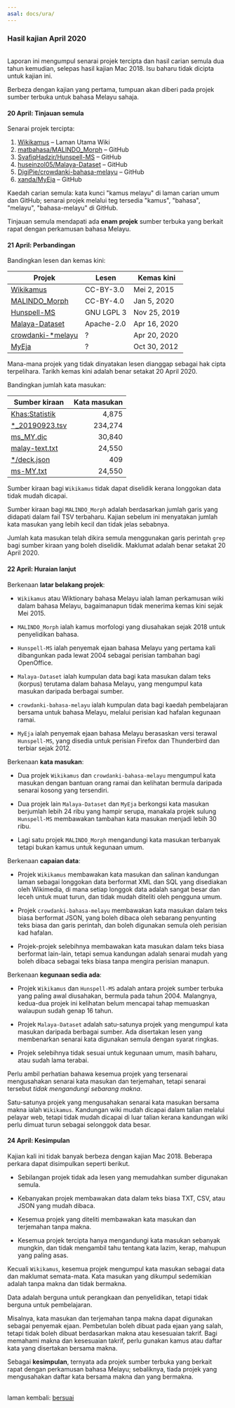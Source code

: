 ```yaml
---
asal: docs/ura/
---
```


### Hasil kajian April 2020

&nbsp;  
Laporan ini mengumpul senarai projek tercipta dan hasil
carian semula dua tahun kemudian, selepas hasil kajian
Mac 2018. Isu baharu tidak dicipta untuk kajian ini.

Berbeza dengan kajian yang pertama, tumpuan akan diberi pada
projek sumber terbuka untuk bahasa Melayu sahaja.

#### 20 April: Tinjauan semula

Senarai projek tercipta:

1. [Wikikamus][k1] &ndash; Laman Utama Wiki
2. [matbahasa/MALINDO_Morph][k2] &ndash; GitHub
3. [SyafiqHadzir/Hunspell-MS][k3] &ndash; GitHub
4. [huseinzol05/Malaya-Dataset][k4] &ndash; GitHub
5. [DigiPie/crowdanki-bahasa-melayu][k5] &ndash; GitHub
6. [xanda/MyEja][k6] &ndash; GitHub

Kaedah carian semula: kata kunci "kamus melayu" di laman
carian umum dan GitHub; senarai projek melalui teg tersedia
"kamus", "bahasa", "melayu", "bahasa-melayu" di GitHub.

Tinjauan semula mendapati ada **enam projek** sumber terbuka
yang berkait rapat dengan perkamusan bahasa Melayu.

#### 21 April: Perbandingan

Bandingkan lesen dan kemas kini:

| Projek                   | Lesen      | Kemas kini   |
| ------------------------ | ---------- | ------------ |
| [Wikikamus][k1]          | CC-BY-3.0  | Mei 2, 2015  |
| [MALINDO_Morph][k2]      | CC-BY-4.0  | Jan 5, 2020  |
| [Hunspell-MS][k3]        | GNU LGPL 3 | Nov 25, 2019 |
| [Malaya-Dataset][k4]     | Apache-2.0 | Apr 16, 2020 |
| [crowdanki-*melayu][k5]  | ?          | Apr 20, 2020 |
| [MyEja][k6]              | ?          | Oct 30, 2012 |

Mana-mana projek yang tidak dinyatakan lesen dianggap
sebagai hak cipta terpelihara. Tarikh kemas kini adalah
benar setakat 20 April 2020.

Bandingkan jumlah kata masukan:

| Sumber kiraan         | Kata masukan |
| --------------------- | ------------:|
| [Khas:Statistik][k11] | 4,875        |
| [*_20190923.tsv][k2]  | 234,274      |
| [ms_MY.dic][k3]       | 30,840       |
| [malay-text.txt][k4]  | 24,550       |
| [*/deck.json][k5]     | 409          |
| [ms-MY.txt][k6]       | 24,550       |

Sumber kiraan bagi `Wikikamus` tidak dapat diselidik kerana
longgokan data tidak mudah dicapai.

Sumber kiraan bagi `MALINDO_Morph` adalah berdasarkan
jumlah garis yang didapati dalam fail TSV terbaharu. Kajian
sebelum ini menyatakan jumlah kata masukan yang lebih kecil
dan tidak jelas sebabnya.

Jumlah kata masukan telah dikira semula menggunakan garis
perintah `grep` bagi sumber kiraan yang boleh diselidik.
Maklumat adalah benar setakat 20 April 2020.

#### 22 April: Huraian lanjut

Berkenaan **latar belakang projek**:

- `Wikikamus` atau Wiktionary bahasa Melayu ialah laman
perkamusan wiki dalam bahasa Melayu, bagaimanapun tidak
menerima kemas kini sejak Mei 2015.

- `MALINDO_Morph` ialah kamus morfologi yang diusahakan
sejak 2018 untuk penyelidikan bahasa.

- `Hunspell-MS` ialah penyemak ejaan bahasa Melayu yang
pertama kali dibangunkan pada lewat 2004 sebagai perisian
tambahan bagi OpenOffice.

- `Malaya-Dataset` ialah kumpulan data bagi kata masukan
dalam teks (korpus) terutama dalam bahasa Melayu, yang
mengumpul kata masukan daripada berbagai sumber.

- `crowdanki-bahasa-melayu` ialah kumpulan data bagi kaedah
pembelajaran bersama untuk bahasa Melayu, melalui perisian
kad hafalan kegunaan ramai.

- `MyEja` ialah penyemak ejaan bahasa Melayu berasaskan
versi terawal `Hunspell-MS`, yang disedia untuk perisian
Firefox dan Thunderbird dan terbiar sejak 2012.

Berkenaan **kata masukan**:

- Dua projek `Wikikamus` dan `crowdanki-bahasa-melayu`
mengumpul kata masukan dengan bantuan orang ramai dan
kelihatan bermula daripada senarai kosong yang tersendiri.

- Dua projek lain `Malaya-Dataset` dan `MyEja` berkongsi
kata masukan berjumlah lebih 24 ribu yang hampir serupa,
manakala projek sulung `Hunspell-MS` membawakan tambahan
kata masukan menjadi lebih 30 ribu.

- Lagi satu projek `MALINDO_Morph` mengandungi kata masukan
terbanyak tetapi bukan kamus untuk kegunaan umum.

Berkenaan **capaian data**:

- Projek `Wikikamus` membawakan kata masukan dan salinan
kandungan laman sebagai longgokan data berformat XML dan SQL
yang disediakan oleh Wikimedia, di mana setiap longgok data
adalah sangat besar dan leceh untuk muat turun, dan tidak
mudah diteliti oleh pengguna umum.

- Projek `crowdanki-bahasa-melayu` membawakan kata masukan
dalam teks biasa berformat JSON, yang boleh dibaca oleh
sebarang penyunting teks biasa dan garis perintah, dan boleh
digunakan semula oleh perisian kad hafalan.

- Projek-projek selebihnya membawakan kata masukan dalam
teks biasa berformat lain-lain, tetapi semua kandungan
adalah senarai mudah yang boleh dibaca sebagai teks biasa
tanpa mengira perisian manapun.

Berkenaan **kegunaan sedia ada**:

- Projek `Wikikamus` dan `Hunspell-MS` adalah antara projek
sumber terbuka yang paling awal diusahakan, bermula pada
tahun 2004. Malangnya, kedua-dua projek ini kelihatan belum
mencapai tahap memuaskan walaupun sudah genap 16 tahun.

- Projek `Malaya-Dataset` adalah satu-satunya projek yang
mengumpul kata masukan daripada berbagai sumber. Ada
disertakan lesen yang membenarkan senarai kata digunakan
semula dengan syarat ringkas.

- Projek selebihnya tidak sesuai untuk kegunaan umum, masih
baharu, atau sudah lama terabai.

Perlu ambil perhatian bahawa kesemua projek yang tersenarai
mengusahakan senarai kata masukan dan terjemahan, tetapi
senarai tersebut *tidak mengandungi sebarang makna*.

Satu-satunya projek yang mengusahakan senarai kata masukan
bersama makna ialah `Wikikamus`. Kandungan wiki mudah
dicapai dalam talian melalui pelayar web, tetapi tidak mudah
dicapai di luar talian kerana kandungan wiki perlu dimuat
turun sebagai selonggok data besar.

#### 24 April: Kesimpulan

Kajian kali ini tidak banyak berbeza dengan kajian Mac 2018.
Beberapa perkara dapat disimpulkan seperti berikut.

- Sebilangan projek tidak ada lesen yang memudahkan sumber
digunakan semula.

- Kebanyakan projek membawakan data dalam teks biasa TXT,
CSV, atau JSON yang mudah dibaca.

- Kesemua projek yang diteliti membawakan kata masukan dan
terjemahan tanpa makna.

- Kesemua projek tercipta hanya mengandungi kata masukan
sebanyak mungkin, dan tidak mengambil tahu tentang kata
lazim, kerap, mahupun yang paling asas.

Kecuali `Wikikamus`, kesemua projek mengumpul kata masukan
sebagai data dan maklumat semata-mata. Kata masukan yang
dikumpul sedemikian adalah tanpa makna dan tidak bermakna.

Data adalah berguna untuk perangkaan dan penyelidikan,
tetapi tidak berguna untuk pembelajaran.

Misalnya, kata masukan dan terjemahan tanpa makna dapat
digunakan sebagai penyemak ejaan. Pembetulan boleh dibuat pada
ejaan yang salah, tetapi tidak boleh dibuat berdasarkan
makna atau kesesuaian takrif. Bagi memahami makna dan
kesesuaian takrif, perlu gunakan kamus atau daftar kata yang
disertakan bersama makna.

Sebagai **kesimpulan**, ternyata ada projek sumber terbuka
yang berkait rapat dengan perkamusan bahasa Melayu;
sebaliknya, tiada projek yang mengusahakan daftar kata
bersama makna dan yang bermakna.

&nbsp;  
laman kembali: [bersuai][0]

  [0]: ../bersuai.md
  [k1]: https://ms.wiktionary.org/wiki/Laman_Utama
  [k11]: https://ms.wiktionary.org/wiki/Khas:Statistik
  [k2]: https://github.com/matbahasa/MALINDO_Morph
  [k3]: https://github.com/SyafiqHadzir/Hunspell-MS
  [k4]: https://github.com/huseinzol05/Malaya-Dataset
  [k5]: https://github.com/DigiPie/crowdanki-bahasa-melayu
  [k6]: https://github.com/xanda/MyEja

